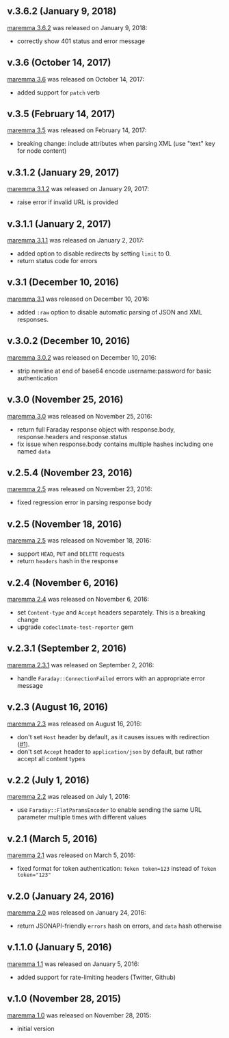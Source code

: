 ## v.3.6.2 (January 9, 2018)

[maremma 3.6.2](https://github.com/datacite/maremma/releases/tag/v.3.6.2) was released on January 9, 2018:

* correctly show 401 status and error message

## v.3.6 (October 14, 2017)

[maremma 3.6](https://github.com/datacite/maremma/releases/tag/v.3.6) was released on October 14, 2017:

* added support for `patch` verb

## v.3.5 (February 14, 2017)

[maremma 3.5](https://github.com/datacite/maremma/releases/tag/v.3.5) was released on February 14, 2017:

* breaking change: include attributes when parsing XML (use "text" key for node content)

## v.3.1.2 (January 29, 2017)

[maremma 3.1.2](https://github.com/datacite/maremma/releases/tag/v.3.1.2) was released on January 29, 2017:

* raise error if invalid URL is provided

## v.3.1.1 (January 2, 2017)

[maremma 3.1.1](https://github.com/datacite/maremma/releases/tag/v.3.1.1) was released on January 2, 2017:

* added option to disable redirects by setting `limit` to 0.
* return status code for errors

## v.3.1 (December 10, 2016)

[maremma 3.1](https://github.com/datacite/maremma/releases/tag/v.3.1) was released on December 10, 2016:

* added `:raw` option to disable automatic parsing of JSON and XML responses.

## v.3.0.2 (December 10, 2016)

[maremma 3.0.2](https://github.com/datacite/maremma/releases/tag/v.3.0.2) was released on December 10, 2016:

* strip newline at end of base64 encode username:password for basic authentication

## v.3.0 (November 25, 2016)

[maremma 3.0](https://github.com/datacite/maremma/releases/tag/v.3.0) was released on November 25, 2016:

* return full Faraday response object with response.body, response.headers and response.status
* fix issue when response.body contains multiple hashes including one named `data`

## v.2.5.4 (November 23, 2016)

[maremma 2.5](https://github.com/datacite/maremma/releases/tag/v.2.5.4) was released on November 23, 2016:

* fixed regression error in parsing response body

## v.2.5 (November 18, 2016)

[maremma 2.5](https://github.com/datacite/maremma/releases/tag/v.2.5) was released on November 18, 2016:

* support `HEAD`, `PUT` and `DELETE` requests
* return `headers` hash in the response

## v.2.4 (November 6, 2016)

[maremma 2.4](https://github.com/datacite/maremma/releases/tag/v.2.4) was released on November 6, 2016:

* set `Content-type` and `Accept` headers separately. This is a breaking change
* upgrade `codeclimate-test-reporter` gem

## v.2.3.1 (September 2, 2016)

[maremma 2.3.1](https://github.com/datacite/maremma/releases/tag/v.2.3.1) was released on September 2, 2016:

* handle `Faraday::ConnectionFailed` errors with an appropriate error message

## v.2.3 (August 16, 2016)

[maremma 2.3](https://github.com/datacite/maremma/releases/tag/v.2.3) was released on August 16, 2016:

* don't set `Host` header by default, as it causes issues with redirection ([#1](https://github.com/datacite/maremma/issues/1)).
* don't set `Accept` header to `application/json` by default, but rather accept all content types

## v.2.2 (July 1, 2016)

[maremma 2.2](https://github.com/datacite/maremma/releases/tag/v.2.2) was released on July 1, 2016:

* use `Faraday::FlatParamsEncoder` to enable sending the same URL parameter multiple times with different values

## v.2.1 (March 5, 2016)

[maremma 2.1](https://github.com/datacite/maremma/releases/tag/v.2.1) was released on March 5, 2016:

* fixed format for token authentication: `Token token=123` instead of `Token token="123"`

## v.2.0 (January 24, 2016)

[maremma 2.0](https://github.com/datacite/maremma/releases/tag/v.2.0) was released on January 24, 2016:

* return JSONAPI-friendly `errors` hash on errors, and `data` hash otherwise

## v.1.1.0 (January 5, 2016)

[maremma 1.1](https://github.com/datacite/maremma/releases/tag/v.1.1.0) was released on January 5, 2016:

* added support for rate-limiting headers (Twitter, Github)

## v.1.0 (November 28, 2015)

[maremma 1.0](https://github.com/datacite/maremma/releases/tag/v.1.0) was released on November 28, 2015:

* initial version
